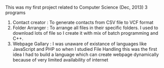 This was my first project related to Computer Science (Dec, 2013)
3 programs 
  1. Contact creator : To generate contacts from CSV file to VCF format
  2. Folder Arranger : To arrange all files in their specific folders. 
                       I used to download lots of file so I create it
                       with mix of batch programming and C++. 
  3. Webpage Gallary : I was unaware of existance of languages like 
                       JavaScript and PHP so when I studied File Handling 
                       this was the first idea I had to build a language
                       which can create webpage dynamically because of
                       very limited availability of internet
